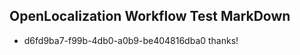 ## OpenLocalization Workflow Test MarkDown
* d6fd9ba7-f99b-4db0-a0b9-be404816dba0 
thanks!<!--HONumber=Mar16_HO2-->
